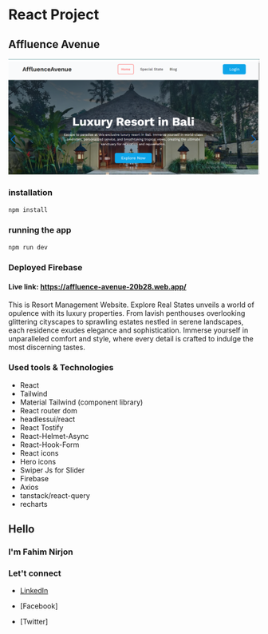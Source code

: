 
# React Project

## Affluence Avenue

<img src="./affluence avenue.png" />

### installation

```
npm install
```

### running the app

```
npm run dev
```

### Deployed Firebase

#### Live link: https://affluence-avenue-20b28.web.app/

 
<p>This is Resort Management Website. Explore Real States unveils a world of opulence with its luxury properties. From lavish penthouses overlooking glittering cityscapes to sprawling estates nestled in serene landscapes, each residence exudes elegance and sophistication. Immerse yourself in unparalleled comfort and style, where every detail is crafted to indulge the most discerning tastes.</p>

### Used tools & Technologies

- React
- Tailwind
- Material Tailwind (component library)
- React router dom
- headlessui/react
- React Tostify
- React-Helmet-Async
- React-Hook-Form
- React icons
- Hero icons
- Swiper Js for Slider
- Firebase
- Axios
- tanstack/react-query
- recharts

## Hello

### I'm Fahim Nirjon

### Let't connect

- [LinkedIn](www.linkedin.com/in/fahimnirjon04)

- [Facebook]
- [Twitter]
